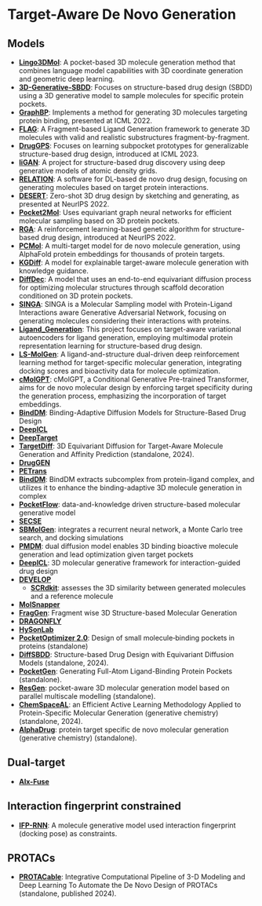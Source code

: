 # Target-Aware De Novo Generation

## Models

- **[Lingo3DMol](https://github.com/stonewiseAIDrugDesign/Lingo3DMol)**: A pocket-based 3D molecule generation method that combines language model capabilities with 3D coordinate generation and geometric deep learning.
- **[3D-Generative-SBDD](https://github.com/luost26/3D-Generative-SBDD)**: Focuses on structure-based drug design (SBDD) using a 3D generative model to sample molecules for specific protein pockets.
- **[GraphBP](https://github.com/divelab/GraphBP)**: Implements a method for generating 3D molecules targeting protein binding, presented at ICML 2022.
- **[FLAG](https://github.com/zaixizhang/FLAG)**: A Fragment-based Ligand Generation framework to generate 3D molecules with valid and realistic substructures fragment-by-fragment.
- **[DrugGPS](https://github.com/zaixizhang/DrugGPS_ICML23)**: Focuses on learning subpocket prototypes for generalizable structure-based drug design, introduced at ICML 2023.
- **[liGAN](https://github.com/mattragoza/liGAN)**: A project for structure-based drug discovery using deep generative models of atomic density grids.
- **[RELATION](https://github.com/micahwang/RELATION)**: A software for DL-based de novo drug design, focusing on generating molecules based on target protein interactions.
- **[DESERT](https://github.com/longlongman/DESERT)**: Zero-shot 3D drug design by sketching and generating, as presented at NeurIPS 2022.
- **[Pocket2Mol](https://github.com/pengxingang/Pocket2Mol)**: Uses equivariant graph neural networks for efficient molecular sampling based on 3D protein pockets.
- **[RGA](https://github.com/futianfan/reinforced-genetic-algorithm)**: A reinforcement learning-based genetic algorithm for structure-based drug design, introduced at NeurIPS 2022.
- **[PCMol](https://github.com/CDDLeiden/PCMol)**: A multi-target model for de novo molecule generation, using AlphaFold protein embeddings for thousands of protein targets.
- **[KGDiff](https://github.com/CMACH508/KGDiff)**: A model for explainable target-aware molecule generation with knowledge guidance.
- **[DiffDec](https://github.com/biomed-AI/DiffDec/blob/master/README.md)**: A model that uses an end-to-end equivariant diffusion process for optimizing molecular structures through scaffold decoration conditioned on 3D protein pockets.
- **[SINGA](https://github.com/Isomorpfishm/SINGA)**: SINGA is a Molecular Sampling model with Protein-Ligand Interactions aware Generative Adversarial Network, focusing on generating molecules considering their interactions with proteins.
- **[Ligand_Generation](https://github.com/HySonLab/Ligand_Generation)**: This project focuses on target-aware variational autoencoders for ligand generation, employing multimodal protein representation learning for structure-based drug design.
- **[LS-MolGen](https://github.com/songleee/LS-MolGen)**: A ligand-and-structure dual-driven deep reinforcement learning method for target-specific molecular generation, integrating docking scores and bioactivity data for molecule optimization.
- **[cMolGPT](https://github.com/VV123/cMolGPT)**: cMolGPT, a Conditional Generative Pre-trained Transformer, aims for de novo molecular design by enforcing target specificity during the generation process, emphasizing the incorporation of target embeddings.
- **[BindDM](https://github.com/YangLing0818/BindDM)**: Binding-Adaptive Diffusion Models for Structure-Based Drug Design
- **[DeepICL](https://github.com/ACE-KAIST/DeepICL)**
- **[DeepTarget](https://github.com/ehoogeboom/e3_diffusion_for_molecules)**
- **[TargetDiff](https://github.com/guanjq/targetdiff)**: 3D Equivariant Diffusion for Target-Aware Molecule Generation and Affinity Prediction (standalone, 2024).
- **[DrugGEN](https://github.com/asarigun/DrugGEN)**
- **[PETrans](https://github.com/Chinafor/PETrans)**
- **[BindDM](https://github.com/YangLing0818/BindDM)**: BindDM extracts subcomplex from protein-ligand complex, and utilizes it to enhance the binding-adaptive 3D molecule generation in complex
- **[PocketFlow](https://github.com/Saoge123/PocketFlow)**: data-and-knowledge driven structure-based molecular generative model
- **[SECSE](https://github.com/KeenThera/SECSE)**
- **[SBMolGen](https://github.com/clinfo/SBMolGen)**: integrates a recurrent neural network, a Monte Carlo tree search, and docking simulations
- **[PMDM](https://github.com/Layne-Huang/PMDM/tree/main)**: dual diffusion model enables 3D binding bioactive molecule generation and lead optimization given target pockets
- **[DeepICL](https://github.com/ACE-KAIST/DeepICL)**: 3D molecular generative framework for interaction-guided drug design
- **[DEVELOP](https://github.com/oxpig/DEVELOP/tree/main)**
  - **[SCRdkit](https://github.com/oxpig/DEVELOP/blob/main/analysis/calc_SC_RDKit.py)**: assesses the 3D similarity between generated molecules and a reference molecule
- **[MolSnapper](https://github.com/oxpig/MolSnapper)**
- **[FragGen](https://github.com/HaotianZhangAI4Science/FragGen)**: Fragment wise 3D Structure-based Molecular Generation
- **[DRAGONFLY](https://github.com/ETHmodlab/dragonfly_gen)**
- **[HySonLab](https://github.com/HySonLab/Ligand_Generation)**
- **[PocketOptimizer 2.0](https://github.com/Hoecker-Lab/pocketoptimizer)**: Design of small molecule‐binding pockets in proteins (standalone)
- **[DiffSBDD](https://github.com/arneschneuing/DiffSBDD)**: Structure-based Drug Design with Equivariant Diffusion Models (standalone, 2024).
- **[PocketGen](https://github.com/zaixizhang/PocketGen)**: Generating Full-Atom Ligand-Binding Protein Pockets (standalone).
- **[ResGen](https://github.com/HaotianZhangAI4Science/ResGen)**: pocket-aware 3D molecular generation model based on parallel multiscale modelling (standalone).
- **[ChemSpaceAL](https://github.com/gregory-kyro/ChemSpaceAL)**: an Efficient Active Learning Methodology Applied to Protein-Specific Molecular Generation (generative chemistry) (standalone, 2024).
- **[AlphaDrug](https://github.com/CMACH508/AlphaDrug)**: protein target specific de novo molecular generation (generative chemistry) (standalone).

## Dual-target

  - **[Alx-Fuse](https://github.com/biomed-AI/AIxFuse)**

## Interaction fingerprint constrained

  - **[IFP-RNN](https://github.com/jeah-z/IFP-RNN)**: A molecule generative model used interaction fingerprint (docking pose) as constraints.
## PROTACs

- **[PROTACable](https://github.com/giaguaro/PROTACable/)**: Integrative Computational Pipeline of 3-D Modeling and Deep Learning To Automate the De Novo Design of PROTACs (standalone, published 2024).
